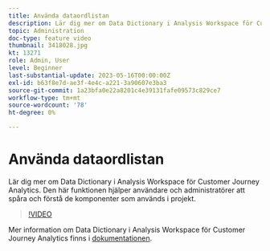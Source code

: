 ```yaml
---
title: Använda dataordlistan
description: Lär dig mer om Data Dictionary i Analysis Workspace för Customer Journey Analytics. Den här funktionen hjälper användare och administratörer att spåra och förstå de komponenter som används i projekt. 
topic: Administration
doc-type: feature video
thumbnail: 3418028.jpg
kt: 13271
role: Admin, User
level: Beginner
last-substantial-update: 2023-05-16T00:00:00Z
exl-id: b63f8e7d-ae3f-4e4c-a221-3a90607e3ba3
source-git-commit: 1a23bfa0e22a8201c4e39131fafe09573c829ce7
workflow-type: tm+mt
source-wordcount: '78'
ht-degree: 0%

---
```


# Använda dataordlistan

Lär dig mer om Data Dictionary i Analysis Workspace för Customer Journey Analytics. Den här funktionen hjälper användare och administratörer att spåra och förstå de komponenter som används i projekt. 

>[!VIDEO](https://video.tv.adobe.com/v/3418028/?quality=12&learn=on)

Mer information om Data Dictionary i Analysis Workspace för Customer Journey Analytics finns i [dokumentationen](https://experienceleague.adobe.com/docs/analytics-platform/using/cja-components/data-dictionary/data-dictionary-overview.html).
